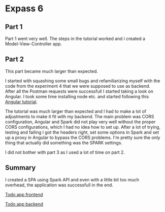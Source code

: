# Expass 6

## Part 1
Part 1 went very well. The steps in the tutorial worked and i created a Model-View-Controller app.

## Part 2
This part became much larger than expected.

I started with squashing some small bugs and refamiliarizing myself with the code from the experiment 4 that we were supposed to use as backend. After all the Postman requests were successfull I started taking a look on Angular. I took some time installing node etc. and started following this [Angular tutorial](https://angular.io/tutorial/).

The tutorial was much larger than expected and I had to make a lot of adjustments to make it fit with my backend. The main problem was CORS configuration, Angular and Spark did not play very well without the proper CORS configurations, which I had no idea how to set up. After a lot of trying, testing and failing I got the headers right, set some options in Spark and set up a proxy in Angular to bypass the CORS problems. I'm pretty sure the only thing that actually did something was the SPARK settings. 

I did not bother with part 3 as I used a lot of time on part 2.

## Summary
I created a SPA using Spark API and even with a little bit too much overhead, the application was successfull in the end.



[Todo app frontend](https://github.com/thomassihvl/todo_frontend)

[Todo app backend](https://github.com/thomassihvl/dat250-sparkjava-counter)